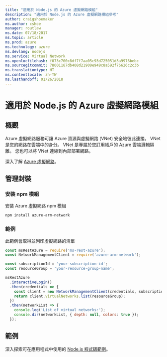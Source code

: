 ```yaml
---
title: "適用於 Node.js 的 Azure 虛擬網路模組"
description: "適用於 Node.js 的 Azure 虛擬網路模組參考"
author: craigshoemaker
ms.author: cshoe
manager: routlaw
ms.date: 07/18/2017
ms.topic: article
ms.prod: azure
ms.technology: azure
ms.devlang: nodejs
ms.service: Virtual Network
ms.openlocfilehash: f073c700c8df7f7aa05c93d725051d3a9976bebc
ms.sourcegitcommit: 78001187db408d21909e949c8a592f76626c2c3b
ms.translationtype: HT
ms.contentlocale: zh-TW
ms.lasthandoff: 01/26/2018
---
```

# <a name="azure-virtual-network-modules-for-nodejs"></a>適用於 Node.js 的 Azure 虛擬網路模組

## <a name="overview"></a>概觀

Azure 虛擬網路服務可讓 Azure 資源與虛擬網路 (VNet) 安全地彼此連接。 VNet 是您的網路在雲端中的身分。 VNet 是專屬於您訂用帳戶的 Azure 雲端邏輯隔離。 您也可以將 VNet 連線到內部部署網路。

深入了解 [Azure 虛擬網路](https://docs.microsoft.com/azure/virtual-network/virtual-networks-overview)。

## <a name="management-package"></a>管理封裝

### <a name="install-the-npm-module"></a>安裝 npm 模組

安裝 Azure 虛擬網路 npm 模組

```bash
npm install azure-arm-network
```

### <a name="example"></a>範例

此範例會取得並列印虛擬網路的清單

```javascript
const msRestAzure = require('ms-rest-azure');
const NetworkManagementClient = require('azure-arm-network');

const subscriptionId = 'your-subscription-id';
const resourceGroup = 'your-resource-group-name';

msRestAzure
  .interactiveLogin()
  .then(credentials => {
    const client = new NetworkManagementClient(credentials, subscriptionId);
    return client.virtualNetworks.list(resourceGroup);
  })
  .then(networkList => {
    console.log('List of virtual networks:');
    console.dir(networkList, { depth: null, colors: true });
  });

```

## <a name="samples"></a>範例

深入探索可在應用程式中使用的 [Node.js 程式碼範例](https://azure.microsoft.com/resources/samples/?platform=nodejs)。
